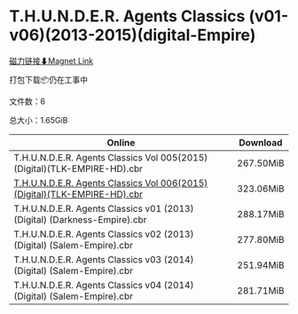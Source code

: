 # T.H.U.N.D.E.R. Agents Classics (v01-v06)(2013-2015)(digital-Empire)

[磁力链接⬇Magnet Link](magnet:?xt=urn:btih:a4cd67c1882af20654f9569a8a1f12d3fe788423&dn=T.H.U.N.D.E.R.%20Agents%20Classics%20%28v01-v06%29%282013-2015%29%28digital-Empire%29)

打包下载📦仍在工事中

文件数：6

总大小：1.65GiB

Online | Download
--- | ---
T.H.U.N.D.E.R. Agents Classics Vol 005(2015)(Digital)(TLK-EMPIRE-HD).cbr | 267.50MiB
[T.H.U.N.D.E.R. Agents Classics Vol 006(2015)(Digital)(TLK-EMPIRE-HD).cbr](https://github.com/alicewish/markdown/blob/master/comic/T-H-U-N-D-E-R-Agents-Classics-Vol-006-2015-Digital-TLK-EMPIRE-HD-cbr.md) | 323.06MiB
T.H.U.N.D.E.R. Agents Classics v01 (2013) (Digital) (Darkness-Empire).cbr | 288.17MiB
T.H.U.N.D.E.R. Agents Classics v02 (2013) (Digital) (Salem-Empire).cbr | 277.80MiB
T.H.U.N.D.E.R. Agents Classics v03 (2014) (Digital) (Salem-Empire).cbr | 251.94MiB
T.H.U.N.D.E.R. Agents Classics v04 (2014) (Digital) (Salem-Empire).cbr | 281.71MiB